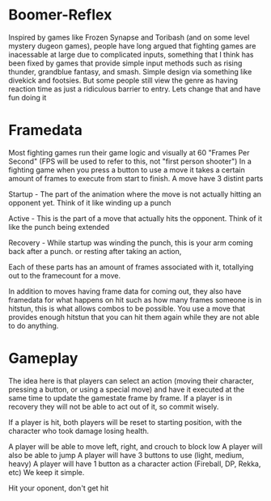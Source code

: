 # Boomer-Reflex

Inspired by games like Frozen Synapse and Toribash (and on some level mystery dugeon games), people have long argued that fighting games are inacessable at large due to complicated inputs, something that I think has been fixed by games that provide simple input methods such as rising thunder, grandblue fantasy, and smash. Simple design via something like divekick and footsies. But some people still view the genre as having reaction time as just a ridiculous barrier to entry. Lets change that and have fun doing it

# Framedata
Most fighting games run their game logic and visually at 60 "Frames Per Second" (FPS will be used to refer to this, not "first person shooter") In a fighting game when you press a button to use a move it takes a certain amount of frames to execute from start to finish. A move have 3 distint parts

Startup - The part of the animation where the move is not actually hitting an opponent yet. Think of it like winding up a punch

Active - This is the part of a move that actually hits the opponent. Think of it like the punch being extended

Recovery - While startup was winding the punch, this is your arm coming back after a punch. or resting after taking an action,

Each of these parts has an amount of frames associated with it, totallying out to the framecount for a move. 


In addition to moves having frame data for coming out, they also have framedata for what happens on hit such as how many frames someone is in hitstun, this is what allows combos to be possible. You use a move that provides enough hitstun that you can hit them again while they are not able to do anything.

# Gameplay

The idea here is that players can select an action (moving their character, pressing a button, or using a special move) and have it executed at the same time to update the gamestate frame by frame. If a player is in recovery they will not be able to act out of it, so commit wisely.

If a player is hit, both players will be reset to starting position, with the character who took damage losing health.

A player will be able to move left, right, and crouch to block low
A player will also be able to jump
A player will have 3 buttons to use (light, medium, heavy)
A player will have 1 button as a character action (Fireball, DP, Rekka, etc) We keep it simple.

Hit your oponent, don't get hit



